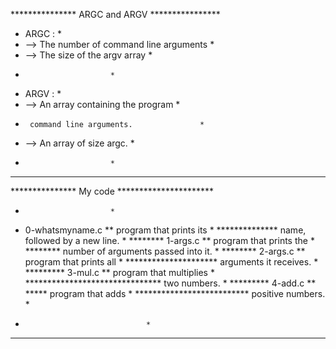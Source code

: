 *************** ARGC and ARGV ****************
* ARGC :				     *
*  --> The number of command line arguments  *
*  --> The size of the argv array            *
*					     *
* ARGV :                                     *
*  --> An array containing the program       *
*      command line arguments.               *
*  --> An array of size argc.                *
*					     *
**********************************************
*************** My code **********************
*					     *
* 0-whatsmyname.c ** program that prints its *
************** name, followed by a new line. *
******** 1-args.c ** program that prints the *
******** number of arguments passed into it. *
******** 2-args.c ** program that prints all *
********************* arguments it receives. *
********* 3-mul.c ** program that multiplies * 
******************************* two numbers. *
********* 4-add.c ** ***** program that adds *
************************** positive numbers. *
*                 			     *
**********************************************
